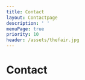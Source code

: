 ```yaml
---
title: Contact
layout: Contactpage
description: ' '
menuPage: true
priority: 10
header: /assets/thefair.jpg
---
```

# Contact
